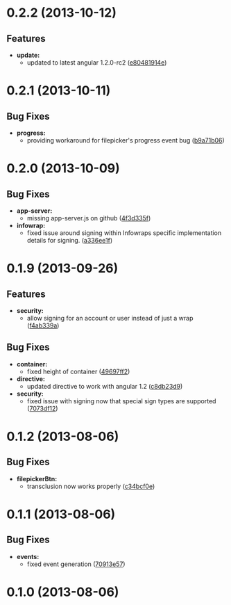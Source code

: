 # 0.2.2 (2013-10-12)

## Features

- **update:**
  - updated to latest angular 1.2.0-rc2 ([e80481914e](https://github.com/infowrap/infowrap-filepicker/commit/e80481914e))

# 0.2.1 (2013-10-11)


## Bug Fixes

- **progress:**
  - providing workaround for filepicker's progress event bug ([b9a71b06](https://github.com/infowrap/infowrap-filepicker/commit/b9a71b06))

# 0.2.0 (2013-10-09)


## Bug Fixes

- **app-server:**
  - missing app-server.js on github ([4f3d335f](https://github.com/infowrap/infowrap-filepicker/commit/4f3d335f))
- **infowrap:**
  - fixed issue around signing within Infowraps specific implementation details for signing. ([a336ee1f](https://github.com/infowrap/infowrap-filepicker/commit/a336ee1f))

# 0.1.9 (2013-09-26)

## Features

- **security:**
  - allow signing for an account or user instead of just a wrap ([f4ab339a](https://github.com/infowrap/infowrap-filepicker/commit/f4ab339a))

## Bug Fixes

- **container:**
  - fixed height of container ([49697ff2](https://github.com/infowrap/infowrap-filepicker/commit/49697ff2))
- **directive:**
  - updated directive to work with angular 1.2 ([c8db23d9](https://github.com/infowrap/infowrap-filepicker/commit/c8db23d9))
- **security:**
  - fixed issue with signing now that special sign types are supported ([7073df12](https://github.com/infowrap/infowrap-filepicker/commit/7073df12))

# 0.1.2 (2013-08-06)


## Bug Fixes

- **filepickerBtn:**
  - transclusion now works properly ([c34bcf0e](https://github.com/infowrap/infowrap-filepicker/commit/c34bcf0e))

# 0.1.1 (2013-08-06)


## Bug Fixes

- **events:**
  - fixed event generation ([70913e57](https://github.com/infowrap/infowrap-filepicker/commit/70913e57))

# 0.1.0 (2013-08-06)



